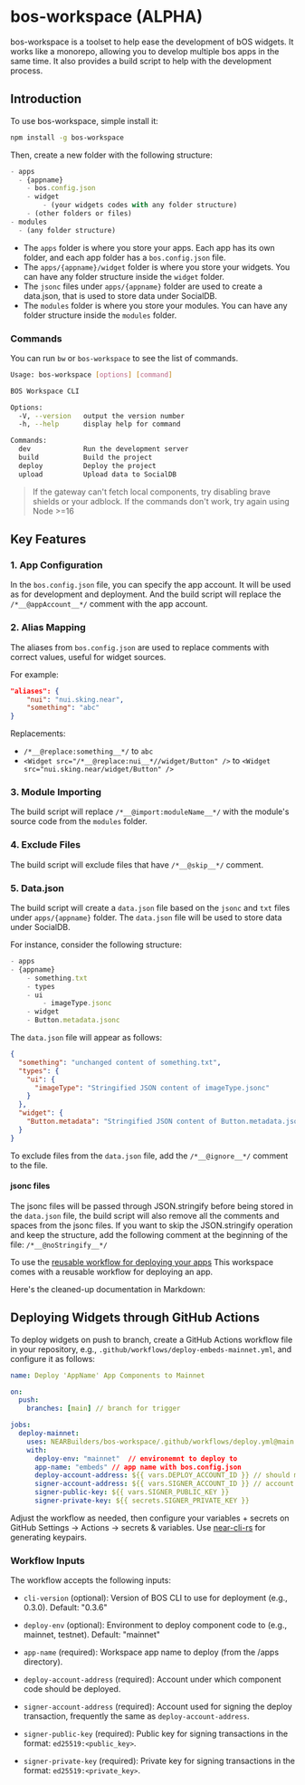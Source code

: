 # bos-workspace (ALPHA)

bos-workspace is a toolset to help ease the development of bOS widgets. It works like a monorepo, allowing you to develop multiple bos apps in the same time. It also provides a build script to help with the development process.

## Introduction

To use bos-workspace, simple install it:

```bash
npm install -g bos-workspace
```

Then, create a new folder with the following structure:

```js
- apps
  - {appname}
    - bos.config.json
    - widget
        - (your widgets codes with any folder structure)
    - (other folders or files)
- modules
  - (any folder structure)
```

- The `apps` folder is where you store your apps. Each app has its own folder, and each app folder has a `bos.config.json` file.
- The `apps/{appname}/widget` folder is where you store your widgets. You can have any folder structure inside the `widget` folder.
- The `jsonc` files under `apps/{appname}` folder are used to create a data.json, that is used to store data under SocialDB.
- The `modules` folder is where you store your modules. You can have any folder structure inside the `modules` folder.

### Commands

You can run `bw` or `bos-workspace` to see the list of commands.

```bash
Usage: bos-workspace [options] [command]

BOS Workspace CLI

Options:
  -V, --version   output the version number
  -h, --help      display help for command

Commands:
  dev             Run the development server
  build           Build the project
  deploy          Deploy the project
  upload          Upload data to SocialDB
```

> If the gateway can't fetch local components, try disabling brave shields or your adblock.
> If the commands don't work, try again using Node >=16

## Key Features

### 1. **App Configuration**

In the `bos.config.json` file, you can specify the app account. It will be used as for development and deployment. And the build script will replace the `/*__@appAccount__*/` comment with the app account.

### 2. **Alias Mapping**

The aliases from `bos.config.json` are used to replace comments with correct values, useful for widget sources.

For example:

```json
"aliases": {
    "nui": "nui.sking.near",
    "something": "abc"
}
```

Replacements:

- `/*__@replace:something__*/` to `abc`
- `<Widget src="/*__@replace:nui__*//widget/Button" />` to `<Widget src="nui.sking.near/widget/Button" />`

### 3. **Module Importing**

The build script will replace `/*__@import:moduleName__*/` with the module's source code from the `modules` folder.

### 4. **Exclude Files**

The build script will exclude files that have `/*__@skip__*/` comment.

### 5. **Data.json**

The build script will create a `data.json` file based on the `jsonc` and `txt` files under `apps/{appname}` folder. The `data.json` file will be used to store data under SocialDB.

For instance, consider the following structure:

```js
- apps
- {appname}
    - something.txt
    - types
    - ui
        - imageType.jsonc
    - widget
    - Button.metadata.jsonc
```

The `data.json` file will appear as follows:

```json
{
  "something": "unchanged content of something.txt",
  "types": {
    "ui": {
      "imageType": "Stringified JSON content of imageType.jsonc"
    }
  },
  "widget": {
    "Button.metadata": "Stringified JSON content of Button.metadata.jsonc"
  }
}
```

To exclude files from the `data.json` file, add the `/*__@ignore__*/` comment to the file.

#### jsonc files

The jsonc files will be passed through JSON.stringify before being stored in the `data.json` file, the build script will also remove all the comments and spaces from the jsonc files.
If you want to skip the JSON.stringify operation and keep the structure, add the following comment at the beginning of the file:
`/*__@noStringify__*/`

To use the [reusable workflow for deploying your apps](./.gitignore/workflows/deploy.yml) This workspace comes with a reusable workflow for deploying an app.

Here's the cleaned-up documentation in Markdown:

## Deploying Widgets through GitHub Actions

To deploy widgets on push to branch, create a GitHub Actions workflow file in your repository, e.g., `.github/workflows/deploy-embeds-mainnet.yml`, and configure it as follows:

```yaml
name: Deploy 'AppName' App Components to Mainnet

on:
  push:
    branches: [main] // branch for trigger

jobs:
  deploy-mainnet:
    uses: NEARBuilders/bos-workspace/.github/workflows/deploy.yml@main
    with:
      deploy-env: "mainnet"  // environemnt to deploy to
      app-name: "embeds" // app name with bos.config.json
      deploy-account-address: ${{ vars.DEPLOY_ACCOUNT_ID }} // should match bos.config.json (TODO fix this)
      signer-account-address: ${{ vars.SIGNER_ACCOUNT_ID }} // account to sign with
      signer-public-key: ${{ vars.SIGNER_PUBLIC_KEY }}
      signer-private-key: ${{ secrets.SIGNER_PRIVATE_KEY }}
```

Adjust the workflow as needed, then configure your variables + secrets on GitHub Settings -> Actions -> secrets & variables. Use [near-cli-rs](https://github.com/near/near-cli-rs) for generating keypairs.

### Workflow Inputs

The workflow accepts the following inputs:

- `cli-version` (optional): Version of BOS CLI to use for deployment (e.g., 0.3.0). Default: "0.3.6"

- `deploy-env` (optional): Environment to deploy component code to (e.g., mainnet, testnet). Default: "mainnet"

- `app-name` (required): Workspace app name to deploy (from the /apps directory).

- `deploy-account-address` (required): Account under which component code should be deployed.

- `signer-account-address` (required): Account used for signing the deploy transaction, frequently the same as `deploy-account-address`.

- `signer-public-key` (required): Public key for signing transactions in the format: `ed25519:<public_key>`.

- `signer-private-key` (required): Private key for signing transactions in the format: `ed25519:<private_key>`.
